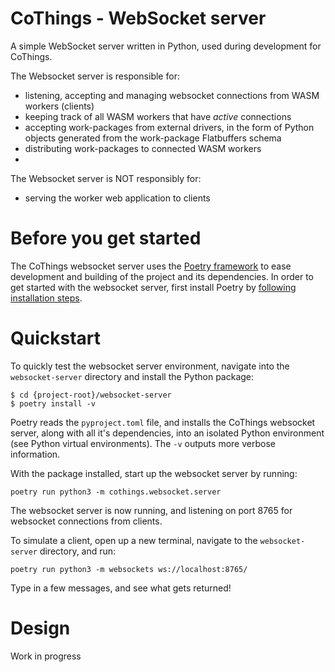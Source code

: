 # CoThings - WebSocket server

A simple WebSocket server written in Python, used during development for CoThings.

The Websocket server is responsible for:
- listening, accepting and managing websocket connections from WASM workers (clients)
- keeping track of all WASM workers that have *active* connections
- accepting work-packages from external drivers, in the form of Python objects generated from the work-package Flatbuffers schema
- distributing work-packages to connected WASM workers
- 

The Websocket server is NOT responsibly for:
- serving the worker web application to clients

# Before you get started

The CoThings websocket server uses the [Poetry framework](https://python-poetry.org/) to ease development and building of the project and its dependencies. In order to get started with the websocket server, first install Poetry by [following installation steps](https://python-poetry.org/docs/#installation).

# Quickstart

To quickly test the websocket server environment, navigate into the `websocket-server` directory and install the Python package:

```shell
$ cd {project-root}/websocket-server
$ poetry install -v
```

Poetry reads the `pyproject.toml` file, and installs the CoThings websocket server, along with all it's dependencies, into an isolated Python environment (see Python virtual environments). The `-v` outputs more verbose information.

With the package installed, start up the websocket server by running:

```shell
poetry run python3 -m cothings.websocket.server
```

The websocket server is now running, and listening on port 8765 for websocket connections from clients. 

To simulate a client, open up a new terminal, navigate to the `websocket-server` directory, and run:

```shell
poetry run python3 -m websockets ws://localhost:8765/
```

Type in a few messages, and see what gets returned!

# Design

Work in progress



